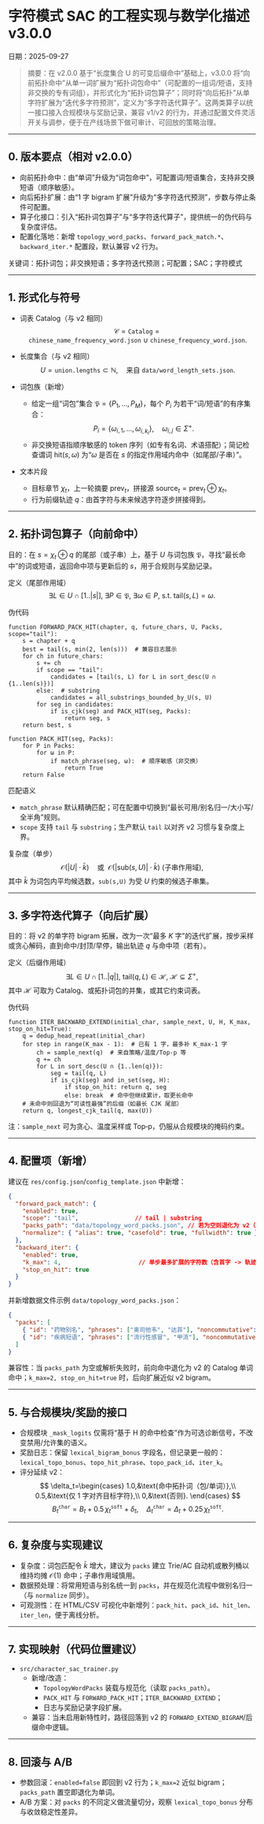 # 字符模式 SAC 的工程实现与数学化描述v3.0.0
日期：2025-09-27


> 摘要：在 v2.0.0 基于“长度集合 U 的可变后缀命中”基础上，v3.0.0 将“向前拓扑命中”从单一词扩展为“拓扑词包命中”（可配置的一组词/短语，支持非交换的专有词组），并形式化为“拓扑词包算子”；同时将“向后拓扑”从单字符扩展为“迭代多字符预测”，定义为“多字符迭代算子”。这两类算子以统一接口接入合规模块与奖励记录，兼容 v1/v2 的行为，并通过配置文件灵活开关与调参，便于在产线场景下做可审计、可回放的策略治理。

---

## 0. 版本要点（相对 v2.0.0）

- 向前拓扑命中：由“单词”升级为“词包命中”，可配置词/短语集合，支持非交换短语（顺序敏感）。
- 向后拓扑扩展：由“1 字 bigram 扩展”升级为“多字符迭代预测”，步数与停止条件可配置。
- 算子化接口：引入“拓扑词包算子”与“多字符迭代算子”，提供统一的伪代码与复杂度评估。
- 配置化落地：新增 `topology_word_packs`、`forward_pack_match.*`、`backward_iter.*` 配置段，默认兼容 v2 行为。

关键词：拓扑词包；非交换短语；多字符迭代预测；可配置；SAC；字符模式

---

## 1. 形式化与符号

- 词表 Catalog（与 v2 相同）
  $$\mathcal{C}=\texttt{Catalog}=\texttt{chinese\_name\_frequency\_word.json}\ \cup\ \texttt{chinese\_frequency\_word.json}.$$

- 长度集合（与 v2 相同）
  $$U=\texttt{union.lengths}\subset\mathbb{N},\quad \text{来自 }\texttt{data/word\_length\_sets.json}.$$

- 词包族（新增）
  - 给定一组“词包”集合 $\mathfrak{P}=\{P_1,\dots,P_M\}$，每个 $P_i$ 为若干“词/短语”的有序集合：
    $$P_i=\{\omega_{i,1},\dots,\omega_{i,k_i}\},\quad \omega_{i,j}\in\Sigma^{+}.$$
  - 非交换短语指顺序敏感的 token 序列（如专有名词、术语搭配）；简记检查谓词 $\mathrm{hit}(s,\omega)$ 为“$\omega$ 是否在 $s$ 的指定作用域内命中（如尾部/子串）”。

- 文本片段
  - 目标章节 $\chi_t$，上一轮摘要 $\mathrm{prev}_t$，拼接源 $\mathrm{source}_t=\mathrm{prev}_t\oplus\chi_t$。
  - 行为前缀轨迹 $q$：由首字符与未来候选字符逐步拼接得到。

---

## 2. 拓扑词包算子（向前命中）

目的：在 $s=\chi_t\oplus q$ 的尾部（或子串）上，基于 $U$ 与词包族 $\mathfrak{P}$，寻找“最长命中”的词或短语，返回命中项与更新后的 $s$，用于合规则与奖励记录。

定义（尾部作用域）
$$
\exists L\in U\cap[1..|s|],\ \exists P\in\mathfrak{P},\ \exists\omega\in P,\ \text{s.t. }\mathrm{tail}(s,L)=\omega.
$$

伪代码
```pseudo
function FORWARD_PACK_HIT(chapter, q, future_chars, U, Packs, scope="tail"):
    s = chapter + q
    best = tail(s, min(2, len(s)))  # 兼容日志展示
    for ch in future_chars:
        s += ch
        if scope == "tail":
            candidates = [tail(s, L) for L in sort_desc(U ∩ {1..len(s)})]
        else:  # substring
            candidates = all_substrings_bounded_by_U(s, U)
        for seg in candidates:
            if is_cjk(seg) and PACK_HIT(seg, Packs):
                return seg, s
    return best, s

function PACK_HIT(seg, Packs):
    for P in Packs:
        for ω in P:
            if match_phrase(seg, ω):  # 顺序敏感（非交换）
                return True
    return False
```

匹配语义
- `match_phrase` 默认精确匹配；可在配置中切换到“最长可用/别名归一/大小写/全半角”规则。
- `scope` 支持 `tail` 与 `substring`；生产默认 `tail` 以对齐 v2 习惯与复杂度上界。

复杂度（单步）
$$\mathcal{O}(|U|\cdot \bar{k})\quad \text{或 }\ \mathcal{O}(|\mathrm{sub}(s,U)|\cdot \bar{k})\ (\text{子串作用域}),$$
其中 $\bar{k}$ 为词包内平均候选数，`sub(s,U)` 为受 $U$ 约束的候选子串集。

---

## 3. 多字符迭代算子（向后扩展）

目的：将 v2 的单字符 bigram 拓展，改为一次“最多 $K$ 字”的迭代扩展，按步采样或贪心解码，直到命中/封顶/早停，输出轨迹 $q$ 与命中项（若有）。

定义（后缀作用域）
$$\exists L\in U\cap[1..|q|],\ \mathrm{tail}(q,L)\in\mathcal{H},\ \mathcal{H}\subseteq\Sigma^{+},$$
其中 $\mathcal{H}$ 可取为 Catalog、或拓扑词包的并集，或其它约束词表。

伪代码
```pseudo
function ITER_BACKWARD_EXTEND(initial_char, sample_next, U, H, K_max, stop_on_hit=True):
    q = dedup_head_repeat(initial_char)
    for step in range(K_max - 1):  # 已有 1 字，最多补 K_max-1 字
        ch = sample_next(q)  # 来自策略/温度/Top-p 等
        q += ch
        for L in sort_desc(U ∩ {1..len(q)}):
            seg = tail(q, L)
            if is_cjk(seg) and in_set(seg, H):
                if stop_on_hit: return q, seg
                else: break  # 命中但继续累计，取更长命中
    # 未命中则回退为“可读性最强”的后缀（如最长 CJK 尾部）
    return q, longest_cjk_tail(q, max(U))
```

注：`sample_next` 可为贪心、温度采样或 Top‑p，仍服从合规模块的掩码约束。

---

## 4. 配置项（新增）

建议在 `res/config.json`/`config_template.json` 中新增：

```json
{
  "forward_pack_match": {
    "enabled": true,
    "scope": "tail",                // tail | substring
    "packs_path": "data/topology_word_packs.json", // 若为空则退化为 v2（单词）
    "normalize": { "alias": true, "casefold": true, "fullwidth": true }
  },
  "backward_iter": {
    "enabled": true,
    "k_max": 4,                      // 单步最多扩展的字符数（含首字 -> 轨迹总长 ≤ k_max）
    "stop_on_hit": true
  }
}
```

并新增数据文件示例 `data/topology_word_packs.json`：

```json
{
  "packs": [
    { "id": "药物别名", "phrases": ["奥司他韦", "达菲"], "noncommutative": true },
    { "id": "疾病短语", "phrases": ["流行性感冒", "甲流"], "noncommutative": true }
  ]
}
```

兼容性：当 `packs_path` 为空或解析失败时，前向命中退化为 v2 的 Catalog 单词命中；`k_max=2, stop_on_hit=true` 时，后向扩展近似 v2 bigram。

---

## 5. 与合规模块/奖励的接口

- 合规模块 `_mask_logits` 仅需将“基于 H 的命中检查”作为可选诊断信号，不改变禁用/允许集的语义。
- 奖励日志：保留 `lexical_bigram_bonus` 字段名，但记录更一般的：`lexical_topo_bonus`、`topo_hit_phrase`、`topo_pack_id`、`iter_k`。
- 评分延续 v2：
  $$
  \delta_t=\begin{cases}
  1.0,&\text{命中拓扑词（包/单词）},\\
  0.5,&\text{仅 1 字对齐目标字符},\\
  0,&\text{否则}.
  \end{cases}
  $$
  $$
  B_t^{\texttt{char}}=B_t+0.5\,\chi_t^{\texttt{soft}}+\delta_t,\quad
  \Delta_t^{\texttt{char}}=\Delta_t+0.25\,\chi_t^{\texttt{soft}}.
  $$

---

## 6. 复杂度与实现建议

- 复杂度：词包匹配令 $\bar{k}$ 增大，建议为 `packs` 建立 Trie/AC 自动机或散列桶以维持均摊 $\mathcal{O}(1)$ 命中；子串作用域慎用。
- 数据预处理：将常用短语与别名统一到 `packs`，并在规范化流程中做别名归一（与 `normalize` 同步）。
- 可观测性：在 HTML/CSV 可视化中新增列：`pack_hit`、`pack_id`、`hit_len`、`iter_len`，便于离线分析。

---

## 7. 实现映射（代码位置建议）

- `src/character_sac_trainer.py`
  - 新增/改造：
    - `TopologyWordPacks` 装载与规范化（读取 `packs_path`）。
    - `PACK_HIT` 与 `FORWARD_PACK_HIT`；`ITER_BACKWARD_EXTEND`；
    - 日志与奖励记录字段扩展。
  - 兼容：当未启用新特性时，路径回落到 v2 的 `FORWARD_EXTEND_BIGRAM`/后缀命中逻辑。

---

## 8. 回滚与 A/B

- 参数回滚：`enabled=false` 即回到 v2 行为；`k_max=2` 近似 bigram；`packs_path` 置空即退化为单词。
- A/B 方案：对 `packs` 的不同定义做流量切分，观察 `lexical_topo_bonus` 分布与收敛稳定性差异。